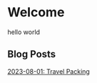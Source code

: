 # Welcome
hello world

## Blog Posts
[2023-08-01: Travel Packing](blog/2023-08-01-travel-packing.md)

